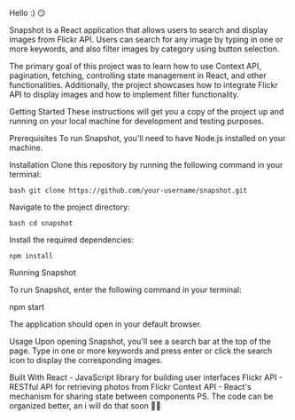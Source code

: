 Hello :)  😏 

Snapshot is a React application that allows users to search and display images from Flickr API. 
Users can search for any image by typing in one or more keywords, 
and also filter images by category using button selection.

The primary goal of this project was to learn how to use Context API, pagination, fetching, controlling state management in React, and other functionalities. 
Additionally, the project showcases how to integrate Flickr API to display images and how to implement filter functionality.

Getting Started
These instructions will get you a copy of the project up and running on your local machine for development and testing purposes.

Prerequisites
To run Snapshot, you'll need to have Node.js installed on your machine.

Installation
Clone this repository by running the following command in your terminal:

    bash git clone https://github.com/your-username/snapshot.git
    
Navigate to the project directory:

    bash cd snapshot
    
Install the required dependencies:

    npm install
Running Snapshot

To run Snapshot, enter the following command in your terminal:

  npm start
  
The application should open in your default browser.

Usage
Upon opening Snapshot, you'll see a search bar at the top of the page. 
Type in one or more keywords and press enter or click the search icon to display the corresponding images.


Built With
  React - JavaScript library for building user interfaces
  Flickr API - RESTful API for retrieving photos from Flickr
  Context API - React's mechanism for sharing state between components
PS. The code can be organized better, an i will do that soon 🤫😎
